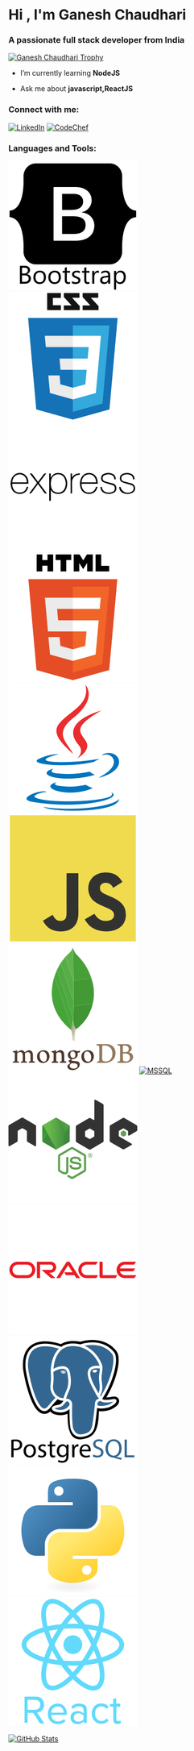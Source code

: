 # Hi , I'm Ganesh Chaudhari

### A passionate full stack developer from India

[![Ganesh Chaudhari Trophy](https://github-profile-trophy.vercel.app/?username=ganeshbyte)](https://github.com/ganeshbyte)

-  I’m currently learning **NodeJS**

-  Ask me about **javascript,ReactJS**

### Connect with me:

[![LinkedIn](https://raw.githubusercontent.com/rahuldkjain/github-profile-readme-generator/master/src/images/icons/Social/linked-in-alt.svg)](https://linkedin.com/in/https://www.linkedin.com/in/ganesh2111/)
[![CodeChef](https://cdn.jsdelivr.net/npm/simple-icons@3.1.0/icons/codechef.svg)](https://www.codechef.com/users/https://www.codechef.com/users/ganesh2111)

### Languages and Tools:

[![Bootstrap](https://raw.githubusercontent.com/devicons/devicon/master/icons/bootstrap/bootstrap-plain-wordmark.svg)](https://getbootstrap.com)
[![CSS3](https://raw.githubusercontent.com/devicons/devicon/master/icons/css3/css3-original-wordmark.svg)](https://www.w3schools.com/css/)
[![Express](https://raw.githubusercontent.com/devicons/devicon/master/icons/express/express-original-wordmark.svg)](https://expressjs.com)
[![HTML5](https://raw.githubusercontent.com/devicons/devicon/master/icons/html5/html5-original-wordmark.svg)](https://www.w3.org/html/)
[![Java](https://raw.githubusercontent.com/devicons/devicon/master/icons/java/java-original.svg)](https://www.java.com)
[![JavaScript](https://raw.githubusercontent.com/devicons/devicon/master/icons/javascript/javascript-original.svg)](https://developer.mozilla.org/en-US/docs/Web/JavaScript)
[![MongoDB](https://raw.githubusercontent.com/devicons/devicon/master/icons/mongodb/mongodb-original-wordmark.svg)](https://www.mongodb.com/)
[![MSSQL](https://www.svgrepo.com/show/303229/microsoft-sql-server-logo.svg)](https://www.microsoft.com/en-us/sql-server)
[![NodeJS](https://raw.githubusercontent.com/devicons/devicon/master/icons/nodejs/nodejs-original-wordmark.svg)](https://nodejs.org)
[![Oracle](https://raw.githubusercontent.com/devicons/devicon/master/icons/oracle/oracle-original.svg)](https://www.oracle.com/)
[![PostgreSQL](https://raw.githubusercontent.com/devicons/devicon/master/icons/postgresql/postgresql-original-wordmark.svg)](https://www.postgresql.org/)
[![Python](https://raw.githubusercontent.com/devicons/devicon/master/icons/python/python-original.svg)](https://www.python.org)
[![React](https://raw.githubusercontent.com/devicons/devicon/master/icons/react/react-original-wordmark.svg)](https://reactjs.org/)

[![GitHub Stats](https://github-readme-stats.vercel.app/api?username=ganeshbyte&show_icons=true&locale=en)](https://github.com/ryo-ma/github-profile-trophy)

